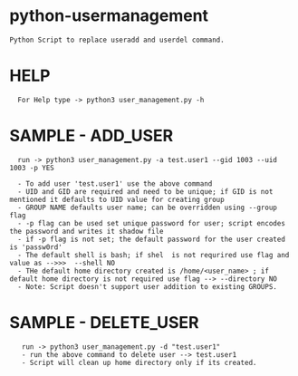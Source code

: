 # python-usermanagement
    Python Script to replace useradd and userdel command. 
  
 # HELP
      For Help type -> python3 user_management.py -h 
    
 # SAMPLE - ADD_USER
      run -> python3 user_management.py -a test.user1 --gid 1003 --uid 1003 -p YES
      
      - To add user 'test.user1' use the above command
      - UID and GID are required and need to be unique; if GID is not mentioned it defaults to UID value for creating group
      - GROUP NAME defaults user name; can be overridden using --group flag
      - -p flag can be used set unique password for user; script encodes the password and writes it shadow file
      - if -p flag is not set; the default password for the user created is 'passw0rd'
      - The default shell is bash; if shel  is not requrired use flag and value as -->>>  --shell NO
      - THe default home directory created is /home/<user_name> ; if default home directory is not required use flag --> --directory NO
      - Note: Script doesn't support user addition to existing GROUPS.
 
 # SAMPLE - DELETE_USER
       run -> python3 user_management.py -d "test.user1"
       - run the above command to delete user --> test.user1
       - Script will clean up home directory only if its created.

    
      
